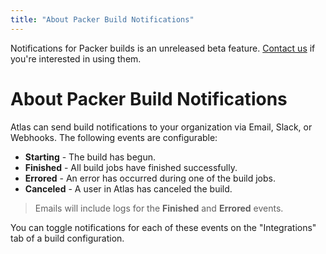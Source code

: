 ```yaml
---
title: "About Packer Build Notifications"
---
```


<div class="alert-info">
    <div class="row alert-text">
        Notifications for Packer builds is an unreleased beta feature. <a href="/help/support">Contact us</a> if you're interested in using them.
    </div>
</div>

# About Packer Build Notifications

Atlas can send build notifications to your organization via Email, Slack, or
Webhooks. The following events are configurable:

- **Starting** - The build has begun.
- **Finished** - All build jobs have finished successfully.
- **Errored** - An error has occurred during one of the build jobs.
- **Canceled** - A user in Atlas has canceled the build.

> Emails will include logs for the **Finished** and **Errored** events.

You can toggle notifications for each of these events on the "Integrations" tab
of a build configuration.
